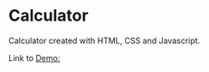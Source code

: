 # Calculator

Calculator created with HTML, CSS and Javascript.

Link to [Demo:](https://renee-schultz-wu.github.io/calculator/)